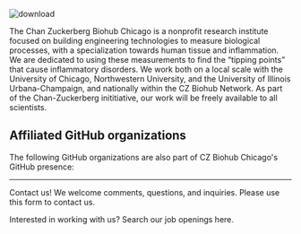 ![download](https://github.com/user-attachments/assets/afe96758-ca13-4ce8-bb07-e3c6a6cad460)

The Chan Zuckerberg Biohub Chicago is a nonprofit research institute focused on building engineering technologies to measure biological processes, with a specialization towards human tissue and inflammation. We are dedicated to using these measurements to find the “tipping points” that cause inflammatory disorders.  We work both on a local scale with the University of Chicago, Northwestern University, and the University of Illinois Urbana-Champaign, and nationally within the CZ Biohub Network. As part of the Chan-Zuckerberg inititiative, our work will be freely available to all scientists. 

Affiliated GitHub organizations
----
The following GitHub organizations are also part of CZ Biohub Chicago's GitHub presence:

----
Contact us!
We welcome comments, questions, and inquiries. Please use this form to contact us.

Interested in working with us? Search our job openings here.

